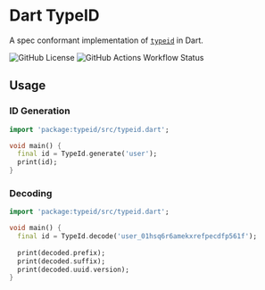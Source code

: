 # Dart TypeID

A spec conformant implementation of [`typeid`](https://github.com/jetpack-io/typeid) in Dart.

![GitHub License](https://img.shields.io/github/license/tbd54566975/typeid-dart) ![GitHub Actions Workflow Status](https://img.shields.io/github/actions/workflow/status/tbd54566975/typeid-dart/ci.yaml)


## Usage

### ID Generation
```dart
import 'package:typeid/src/typeid.dart';

void main() {
  final id = TypeId.generate('user');
  print(id);
}
```

### Decoding
```dart
import 'package:typeid/src/typeid.dart';

void main() {
  final id = TypeId.decode('user_01hsq6r6amekxrefpecdfp561f');
  
  print(decoded.prefix);
  print(decoded.suffix);
  print(decoded.uuid.version);
}
```


